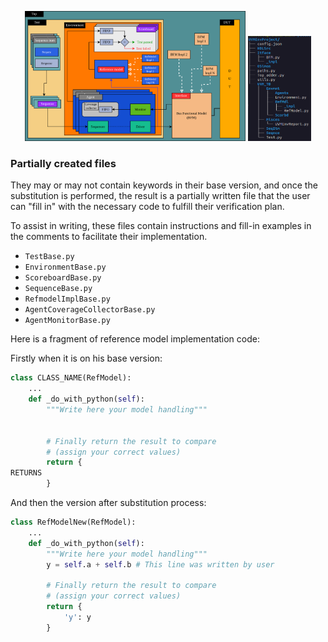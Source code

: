 <p align="center">
  <img src="img/mainHierarchy.png" 
    alt="Main UVMEnv hierarchy" 
    width="70%" 
  />
  <img src="img/directoryTree.png" 
    alt="Main directories" 
    width="20%" 
  />
</p>

### Partially created files
They may or may not contain keywords in their base version, and once the substitution is performed, the result is a partially written file that the user can "fill in" with the necessary code to fulfill their verification plan.

To assist in writing, these files contain instructions and fill-in examples in the comments to facilitate their implementation.

- `TestBase.py`
- `EnvironmentBase.py`
- `ScoreboardBase.py`
- `SequenceBase.py`
- `RefmodelImplBase.py`
- `AgentCoverageCollectorBase.py`
- `AgentMonitorBase.py`


Here is a fragment of reference model implementation code:

Firstly when it is on his base version:
```python
class CLASS_NAME(RefModel):
    ...
    def _do_with_python(self): 
        """Write here your model handling""" 
        
        
        # Finally return the result to compare 
        # (assign your correct values)
        return {
RETURNS
        }
```

And then the version after substitution process:
```python
class RefModelNew(RefModel):
    ...
    def _do_with_python(self): 
        """Write here your model handling""" 
        y = self.a + self.b # This line was written by user
        
        # Finally return the result to compare 
        # (assign your correct values)
        return {
            'y': y
        }
```



